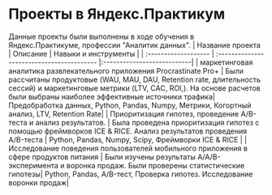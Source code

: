 # Проекты в Яндекс.Практикум

Данные проекты были выполнены в ходе обучения в Яндекс.Практикуме, профессии "Аналитик данных".
| Название проекта | Описание | Навыки и инструменты |
| :------------------- | :----------------------------------------- |:---------------------------|
| маркетинговая аналитика развлекательного приложения Procrastinate Pro+ | Были рассчитаны продуктовые (WAU, MAU, DAU, Retention rate, длительность сессий) и маркетинговые метрики (LTV, CAC, ROI,). На основе расчетов были выбраны наиболее эффективные источники трафика| Предобработка данных, Python, Pandas, Numpy, Метрики, Когортный анализ, LTV, Retention Rate|
| Приоритизация гипотез, проведение A/B-теста и анализ результатов. | Была проведена приоритизация гипотез с помощью фреймворков ICE & RICE. Анализ результатов проведения A/B-теста | Python, Pandas, Numpy, Scipy, Фреймворки ICE & RICE |
| Исследование поведения пользователей мобильного приложения в сфере продуктов питания | Были изучены результаты A/A/B-эксперимента и воронка продаж. Были проверены статистические гипотезы| Python, Pandas, A/B-тест, Проверка гипотез. Исследование воронки продаж|
